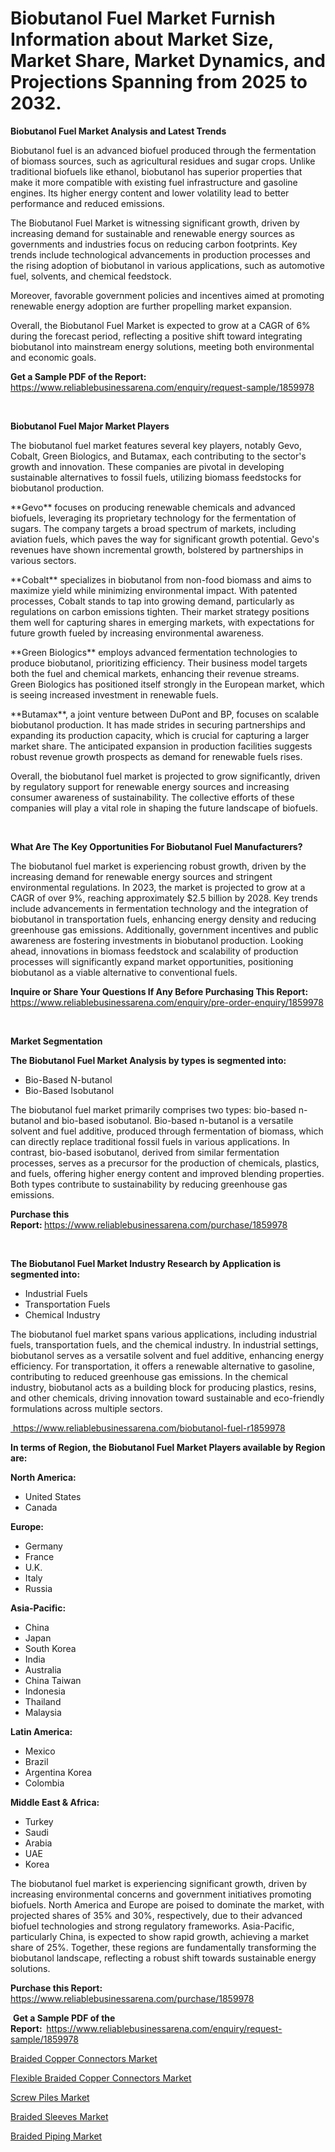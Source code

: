 <p><h1>Biobutanol Fuel Market Furnish Information about Market Size, Market Share, Market Dynamics, and Projections Spanning from 2025 to 2032.</h1></p><p><strong>Biobutanol Fuel Market Analysis and Latest Trends</strong></p>
<p><p>Biobutanol fuel is an advanced biofuel produced through the fermentation of biomass sources, such as agricultural residues and sugar crops. Unlike traditional biofuels like ethanol, biobutanol has superior properties that make it more compatible with existing fuel infrastructure and gasoline engines. Its higher energy content and lower volatility lead to better performance and reduced emissions.</p><p>The Biobutanol Fuel Market is witnessing significant growth, driven by increasing demand for sustainable and renewable energy sources as governments and industries focus on reducing carbon footprints. Key trends include technological advancements in production processes and the rising adoption of biobutanol in various applications, such as automotive fuel, solvents, and chemical feedstock. </p><p>Moreover, favorable government policies and incentives aimed at promoting renewable energy adoption are further propelling market expansion. </p><p>Overall, the Biobutanol Fuel Market is expected to grow at a CAGR of 6% during the forecast period, reflecting a positive shift toward integrating biobutanol into mainstream energy solutions, meeting both environmental and economic goals.</p></p>
<p><strong>Get a Sample PDF of the Report:&nbsp;</strong> <a href="https://www.reliablebusinessarena.com/enquiry/request-sample/1859978?utm_campaign=1420&utm_medium=2&utm_source=Github&utm_content=ia&utm_term=30012025&utm_id=biobutanol-fuel">https://www.reliablebusinessarena.com/enquiry/request-sample/1859978</a></p>
<p>&nbsp;</p>
<p><strong>Biobutanol Fuel Major Market Players</strong></p>
<p><p>The biobutanol fuel market features several key players, notably Gevo, Cobalt, Green Biologics, and Butamax, each contributing to the sector's growth and innovation. These companies are pivotal in developing sustainable alternatives to fossil fuels, utilizing biomass feedstocks for biobutanol production.</p><p>**Gevo** focuses on producing renewable chemicals and advanced biofuels, leveraging its proprietary technology for the fermentation of sugars. The company targets a broad spectrum of markets, including aviation fuels, which paves the way for significant growth potential. Gevo's revenues have shown incremental growth, bolstered by partnerships in various sectors.</p><p>**Cobalt** specializes in biobutanol from non-food biomass and aims to maximize yield while minimizing environmental impact. With patented processes, Cobalt stands to tap into growing demand, particularly as regulations on carbon emissions tighten. Their market strategy positions them well for capturing shares in emerging markets, with expectations for future growth fueled by increasing environmental awareness.</p><p>**Green Biologics** employs advanced fermentation technologies to produce biobutanol, prioritizing efficiency. Their business model targets both the fuel and chemical markets, enhancing their revenue streams. Green Biologics has positioned itself strongly in the European market, which is seeing increased investment in renewable fuels.</p><p>**Butamax**, a joint venture between DuPont and BP, focuses on scalable biobutanol production. It has made strides in securing partnerships and expanding its production capacity, which is crucial for capturing a larger market share. The anticipated expansion in production facilities suggests robust revenue growth prospects as demand for renewable fuels rises.</p><p>Overall, the biobutanol fuel market is projected to grow significantly, driven by regulatory support for renewable energy sources and increasing consumer awareness of sustainability. The collective efforts of these companies will play a vital role in shaping the future landscape of biofuels.</p></p>
<p>&nbsp;</p>
<p><strong>What Are The Key Opportunities For Biobutanol Fuel Manufacturers?</strong></p>
<p><p>The biobutanol fuel market is experiencing robust growth, driven by the increasing demand for renewable energy sources and stringent environmental regulations. In 2023, the market is projected to grow at a CAGR of over 9%, reaching approximately $2.5 billion by 2028. Key trends include advancements in fermentation technology and the integration of biobutanol in transportation fuels, enhancing energy density and reducing greenhouse gas emissions. Additionally, government incentives and public awareness are fostering investments in biobutanol production. Looking ahead, innovations in biomass feedstock and scalability of production processes will significantly expand market opportunities, positioning biobutanol as a viable alternative to conventional fuels.</p></p>
<p><strong>Inquire or Share Your Questions If Any Before Purchasing This Report:</strong> <a href="https://www.reliablebusinessarena.com/enquiry/pre-order-enquiry/1859978?utm_campaign=1420&utm_medium=2&utm_source=Github&utm_content=ia&utm_term=30012025&utm_id=biobutanol-fuel">https://www.reliablebusinessarena.com/enquiry/pre-order-enquiry/1859978</a></p>
<p>&nbsp;</p>
<p><strong>Market Segmentation</strong></p>
<p><strong>The Biobutanol Fuel Market Analysis by types is segmented into:</strong></p>
<p><ul><li>Bio-Based N-butanol</li><li>Bio-Based Isobutanol</li></ul></p>
<p><p>The biobutanol fuel market primarily comprises two types: bio-based n-butanol and bio-based isobutanol. Bio-based n-butanol is a versatile solvent and fuel additive, produced through fermentation of biomass, which can directly replace traditional fossil fuels in various applications. In contrast, bio-based isobutanol, derived from similar fermentation processes, serves as a precursor for the production of chemicals, plastics, and fuels, offering higher energy content and improved blending properties. Both types contribute to sustainability by reducing greenhouse gas emissions.</p></p>
<p><strong>Purchase this Report:&nbsp;</strong><a href="https://www.reliablebusinessarena.com/purchase/1859978?utm_campaign=1420&utm_medium=2&utm_source=Github&utm_content=ia&utm_term=30012025&utm_id=biobutanol-fuel">https://www.reliablebusinessarena.com/purchase/1859978</a></p>
<p>&nbsp;</p>
<p><strong>The Biobutanol Fuel Market Industry Research by Application is segmented into:</strong></p>
<p><ul><li>Industrial Fuels</li><li>Transportation Fuels</li><li>Chemical Industry</li></ul></p>
<p><p>The biobutanol fuel market spans various applications, including industrial fuels, transportation fuels, and the chemical industry. In industrial settings, biobutanol serves as a versatile solvent and fuel additive, enhancing energy efficiency. For transportation, it offers a renewable alternative to gasoline, contributing to reduced greenhouse gas emissions. In the chemical industry, biobutanol acts as a building block for producing plastics, resins, and other chemicals, driving innovation toward sustainable and eco-friendly formulations across multiple sectors.</p></p>
<p><a href="https://www.reliablebusinessarena.com/biobutanol-fuel-r1859978?utm_campaign=1420&utm_medium=2&utm_source=Github&utm_content=ia&utm_term=30012025&utm_id=biobutanol-fuel">&nbsp;https://www.reliablebusinessarena.com/biobutanol-fuel-r1859978</a></p>
<p><strong>In terms of Region, the Biobutanol Fuel Market Players available by Region are:</strong></p>
<p>
    <p> <strong> North America: </strong>
        <ul>
            <li>United States</li>
            <li>Canada</li>
        </ul>
        </p> 
    <p> <strong> Europe: </strong>
        <ul>
            <li>Germany</li>
            <li>France</li>
            <li>U.K.</li>
            <li>Italy</li>
            <li>Russia</li>
        </ul>
        </p> 
    <p> <strong> Asia-Pacific: </strong>
        <ul>
            <li>China</li>
            <li>Japan</li>
            <li>South Korea</li>
            <li>India</li>
            <li>Australia</li>
            <li>China Taiwan</li>
            <li>Indonesia</li>
            <li>Thailand</li>
            <li>Malaysia</li>
        </ul>
        </p> 
    <p> <strong> Latin America: </strong>
        <ul>
            <li>Mexico</li>
            <li>Brazil</li>
            <li>Argentina Korea</li>
            <li>Colombia</li>
        </ul>
        </p> 
    <p> <strong> Middle East & Africa: </strong>
        <ul>
            <li>Turkey</li>
            <li>Saudi</li>
            <li>Arabia</li>
            <li>UAE</li>
            <li>Korea</li>
        </ul>
    </p>
    </p>
<p><p>The biobutanol fuel market is experiencing significant growth, driven by increasing environmental concerns and government initiatives promoting biofuels. North America and Europe are poised to dominate the market, with projected shares of 35% and 30%, respectively, due to their advanced biofuel technologies and strong regulatory frameworks. Asia-Pacific, particularly China, is expected to show rapid growth, achieving a market share of 25%. Together, these regions are fundamentally transforming the biobutanol landscape, reflecting a robust shift towards sustainable energy solutions.</p></p>
<p><strong>Purchase this Report: </strong><a href="https://www.reliablebusinessarena.com/purchase/1859978?utm_campaign=1420&utm_medium=2&utm_source=Github&utm_content=ia&utm_term=30012025&utm_id=biobutanol-fuel">https://www.reliablebusinessarena.com/purchase/1859978</a></p>
<p>&nbsp;<strong>Get a Sample PDF of the Report:&nbsp;&nbsp;</strong><a href="https://www.reliablebusinessarena.com/enquiry/request-sample/1859978?utm_campaign=1420&utm_medium=2&utm_source=Github&utm_content=ia&utm_term=30012025&utm_id=biobutanol-fuel">https://www.reliablebusinessarena.com/enquiry/request-sample/1859978</a></p>
<p><strong></strong></p>
<p><p><a href="https://github.com/saaindosya/Market-Research-Report-List-1/blob/main/braided-copper-connectors-market.md?utm_campaign=1420&utm_medium=2&utm_source=Github&utm_content=ia&utm_term=30012025&utm_id=biobutanol-fuel">Braided Copper Connectors Market</a></p><p><a href="https://github.com/ternainglin/Market-Research-Report-List-1/blob/main/flexible-braided-copper-connectors-market.md?utm_campaign=1420&utm_medium=2&utm_source=Github&utm_content=ia&utm_term=30012025&utm_id=biobutanol-fuel">Flexible Braided Copper Connectors Market</a></p><p><a href="https://github.com/zurubting/Market-Research-Report-List-1/blob/main/screw-piles-market.md?utm_campaign=1420&utm_medium=2&utm_source=Github&utm_content=ia&utm_term=30012025&utm_id=biobutanol-fuel">Screw Piles Market</a></p><p><a href="https://github.com/lalolatiot/Market-Research-Report-List-1/blob/main/braided-sleeves-market.md?utm_campaign=1420&utm_medium=2&utm_source=Github&utm_content=ia&utm_term=30012025&utm_id=biobutanol-fuel">Braided Sleeves Market</a></p><p><a href="https://github.com/penglatilles/Market-Research-Report-List-1/blob/main/braided-piping-market.md?utm_campaign=1420&utm_medium=2&utm_source=Github&utm_content=ia&utm_term=30012025&utm_id=biobutanol-fuel">Braided Piping Market</a></p></p>